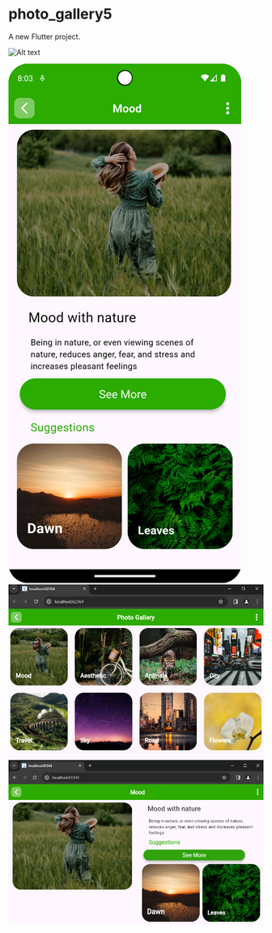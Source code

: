# photo_gallery5

A new Flutter project.

<img src="images/main1.png" alt="Alt text" style="width:300px;height:500px;">

![Alt text](images/main2.png)
![Alt text](images/land1.png)
![Alt text](images/land2.png)

